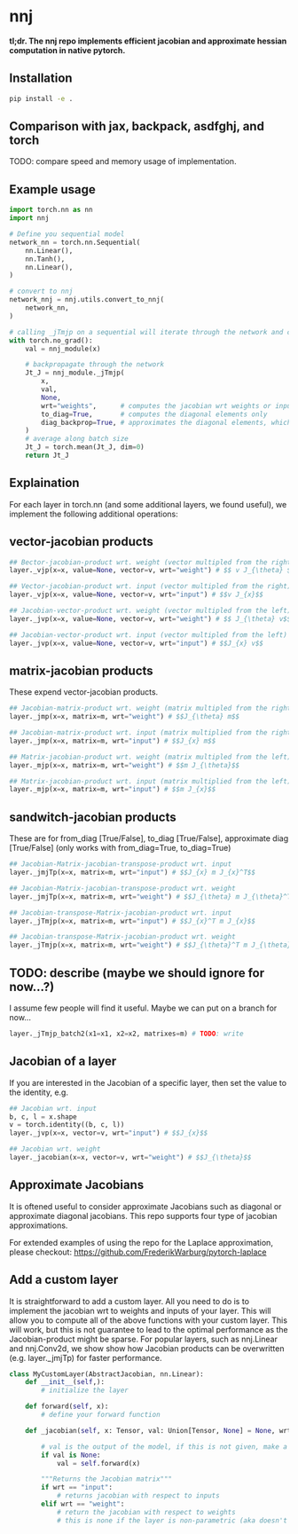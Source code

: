 # nnj

**tl;dr. The nnj repo implements efficient jacobian and approximate hessian computation in native pytorch.**

## Installation

```bash
pip install -e .
```

## Comparison with jax, backpack, asdfghj, and torch

TODO: compare speed and memory usage of implementation.

## Example usage

```python
import torch.nn as nn
import nnj

# Define you sequential model
network_nn = torch.nn.Sequential(
    nn.Linear(),
    nn.Tanh(),
    nn.Linear(),
)

# convert to nnj
network_nnj = nnj.utils.convert_to_nnj(
    network_nn,
)

# calling _jTmjp on a sequential will iterate through the network and compute jacobian-tranposed matrix jacobian product (e.g. Generalized-Gauss Newton approximation of the hessian) of the nnj network. 
with torch.no_grad():
    val = nnj_module(x)

    # backpropagate through the network
    Jt_J = nnj_module._jTmjp(
        x, 
        val,
        None,
        wrt="weights",      # computes the jacobian wrt weights or inputs
        to_diag=True,       # computes the diagonal elements only
        diag_backprop=True, # approximates the diagonal elements, which speeds up the computations
    )
    # average along batch size
    Jt_J = torch.mean(Jt_J, dim=0)
    return Jt_J
```

## Explaination

For each layer in torch.nn (and some additional layers, we found useful), we implement the following additional operations:


## vector-jacobian products
```python
## Bector-jacobian-product wrt. weight (vector multipled from the right)
layer._vjp(x=x, value=None, vector=v, wrt="weight") # $$ v J_{\theta} $$

## Vector-jacobian-product wrt. input (vector multipled from the right)
layer._vjp(x=x, value=None, vector=v, wrt="input") # $$v J_{x}$$

## Jacobian-vector-product wrt. weight (vector multipled from the left)
layer._jvp(x=x, value=None, vector=v, wrt="weight") # $$ J_{\theta} v$$

## Jacobian-vector-product wrt. input (vector multipled from the left)
layer._jvp(x=x, value=None, vector=v, wrt="input") # $$J_{x} v$$
```

## matrix-jacobian products
These expend vector-jacobian products.
```python
## Jacobian-matrix-product wrt. weight (matrix multipled from the right)
layer._jmp(x=x, matrix=m, wrt="weight") # $$J_{\theta} m$$

## Jacobian-matrix-product wrt. input (matrix multiplied from the right)
layer._jmp(x=x, matrix=m, wrt="input") # $$J_{x} m$$

## Matrix-jacobian-product wrt. weight (matrix multipled from the left)
layer._mjp(x=x, matrix=m, wrt="weight") # $$m J_{\theta}$$

## Matrix-jacobian-product wrt. input (matrix multiplied from the left)
layer._mjp(x=x, matrix=m, wrt="input") # $$m J_{x}$$
```

## sandwitch-jacobian products
These are for from_diag [True/False], to_diag [True/False], approximate diag [True/False] (only works with from_diag=True, to_diag=True)
```python
## Jacobian-Matrix-jacobian-transpose-product wrt. input 
layer._jmjTp(x=x, matrix=m, wrt="input") # $$J_{x} m J_{x}^T$$

## Jacobian-Matrix-jacobian-transpose-product wrt. weight 
layer._jmjTp(x=x, matrix=m, wrt="weight") # $$J_{\theta} m J_{\theta}^T$$

## Jacobian-transpose-Matrix-jacobian-product wrt. input 
layer._jTmjp(x=x, matrix=m, wrt="input") # $$J_{x}^T m J_{x}$$

## Jacobian-transpose-Matrix-jacobian-product wrt. weight 
layer._jTmjp(x=x, matrix=m, wrt="weight") # $$J_{\theta}^T m J_{\theta}$$
```

## TODO: describe (maybe we should ignore for now...?)
I assume few people will find it useful. Maybe we can put on a branch for now...
```python
layer._jTmjp_batch2(x1=x1, x2=x2, matrixes=m) # TODO: write
```

## Jacobian of a layer
If you are interested in the Jacobian of a specific layer, then set the value to the identity, e.g. 

```python
## Jacobian wrt. input
b, c, l = x.shape
v = torch.identity((b, c, l))
layer._jvp(x=x, vector=v, wrt="input") # $$J_{x}$$

## Jacobian wrt. weight
layer._jacobian(x=x, vector=v, wrt="weight") # $$J_{\theta}$$
```

## Approximate Jacobians

It is oftened useful to consider approximate Jacobians such as diagonal or approximate diagonal jacobians. This repo supports four type of jacobian approximations. 




For extended examples of using the repo for the Laplace approximation, please checkout: https://github.com/FrederikWarburg/pytorch-laplace

## Add a custom layer

It is straightforward to add a custom layer. All you need to do is to implement the jacobian wrt to weights and inputs of your layer. This will allow you to compute all of the above functions with your custom layer. This will work, but this is not guarantee to lead to the optimal performance as the Jacobian-product might be sparse. For popular layers, such as nnj.Linear and nnj.Conv2d, we show show how Jacobian products can be overwritten (e.g. layer._jmjTp) for faster performance. 

```python
class MyCustomLayer(AbstractJacobian, nn.Linear):
    def __init__(self,):
        # initialize the layer

    def forward(self, x):
        # define your forward function

    def _jacobian(self, x: Tensor, val: Union[Tensor, None] = None, wrt: Literal = "input") -> Tensor:

        # val is the output of the model, if this is not given, make a forward pass
        if val is None:
            val = self.forward(x)

        """Returns the Jacobian matrix"""
        if wrt == "input":            
            # returns jacobian with respect to inputs
        elif wrt == "weight":
            # return the jacobian with respect to weights
            # this is none if the layer is non-parametric (aka doesn't have learnable weights)
```

